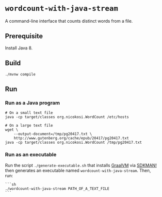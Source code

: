 # `wordcount-with-java-stream`

A command-line interface that counts distinct words from a file.

## Prerequisite

Install Java 8.

## Build

    ./mvnw compile

## Run

### Run as a Java program

    # On a small text file
    java -cp target/classes org.nicokosi.WordCount /etc/hosts

    # On a large text file
    wget \
        --output-document=/tmp/pg20417.txt \
        http://www.gutenberg.org/cache/epub/20417/pg20417.txt
    java -cp target/classes org.nicokosi.WordCount /tmp/pg20417.txt

### Run as an executable

Run the script `./generate-executable.sh` that installs [GraalVM](https://www.graalvm.org/) via [SDKMAN!](https://sdkman.io/) then generates an executable named `wordcount-with-java-stream`.
Then, run:

    ```sh
    ./wordcount-with-java-stream PATH_OF_A_TEXT_FILE
    ```
